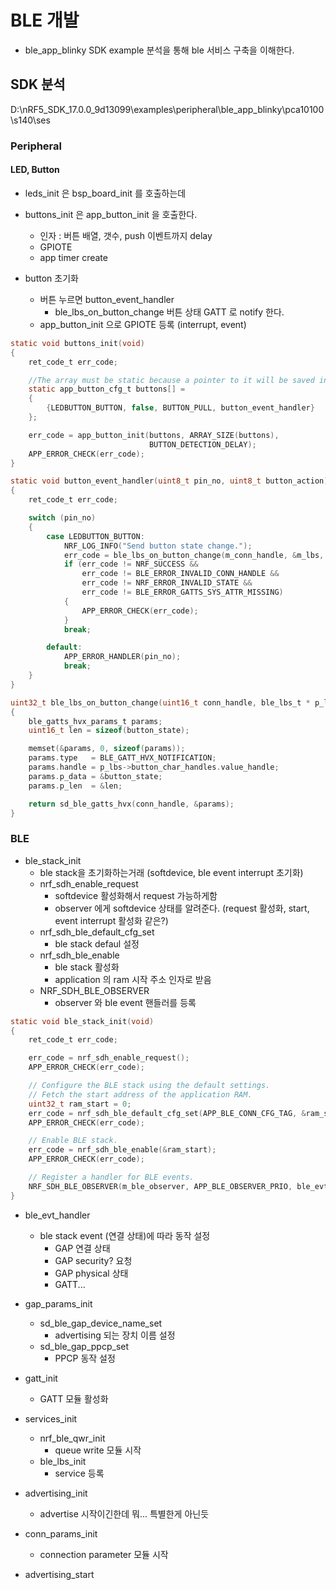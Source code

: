 # BLE 개발

- ble_app_blinky SDK example 분석을 통해 ble 서비스 구축을 이해한다.





## SDK 분석

D:\nRF5_SDK_17.0.0_9d13099\examples\peripheral\ble_app_blinky\pca10100\s140\ses



### Peripheral

#### LED, Button

- leds_init 은 bsp_board_init 를 호출하는데
- buttons_init 은 app_button_init 을 호출한다.
  - 인자 : 버튼 배열, 갯수, push 이벤트까지 delay
  - GPIOTE
  - app timer create



- button 초기화
  - 버튼 누르면 button_event_handler
    - ble_lbs_on_button_change 버튼 상태 GATT 로 notify 한다.
  - app_button_init 으로 GPIOTE 등록 (interrupt, event)

```c
static void buttons_init(void)
{
    ret_code_t err_code;

    //The array must be static because a pointer to it will be saved in the button handler module.
    static app_button_cfg_t buttons[] =
    {
        {LEDBUTTON_BUTTON, false, BUTTON_PULL, button_event_handler}
    };

    err_code = app_button_init(buttons, ARRAY_SIZE(buttons),
                               BUTTON_DETECTION_DELAY);
    APP_ERROR_CHECK(err_code);
}
```

```c
static void button_event_handler(uint8_t pin_no, uint8_t button_action)
{
    ret_code_t err_code;

    switch (pin_no)
    {
        case LEDBUTTON_BUTTON:
            NRF_LOG_INFO("Send button state change.");
            err_code = ble_lbs_on_button_change(m_conn_handle, &m_lbs, button_action);
            if (err_code != NRF_SUCCESS &&
                err_code != BLE_ERROR_INVALID_CONN_HANDLE &&
                err_code != NRF_ERROR_INVALID_STATE &&
                err_code != BLE_ERROR_GATTS_SYS_ATTR_MISSING)
            {
                APP_ERROR_CHECK(err_code);
            }
            break;

        default:
            APP_ERROR_HANDLER(pin_no);
            break;
    }
}
```

```c
uint32_t ble_lbs_on_button_change(uint16_t conn_handle, ble_lbs_t * p_lbs, uint8_t button_state)
{
    ble_gatts_hvx_params_t params;
    uint16_t len = sizeof(button_state);

    memset(&params, 0, sizeof(params));
    params.type   = BLE_GATT_HVX_NOTIFICATION;
    params.handle = p_lbs->button_char_handles.value_handle;
    params.p_data = &button_state;
    params.p_len  = &len;

    return sd_ble_gatts_hvx(conn_handle, &params);
}
```







### BLE

- ble_stack_init
  - ble stack을 초기화하는거래 (softdevice, ble event interrupt 초기화)
  - nrf_sdh_enable_request
    - softdevice 활성화해서 request 가능하게함
    - observer 에게 softdevice 상태를 알려준다. (request 활성화, start, event interrupt 활성화 같은?)
  - nrf_sdh_ble_default_cfg_set
    - ble stack defaul 설정
  - nrf_sdh_ble_enable
    - ble stack 활성화
    - application 의 ram 시작 주소 인자로 받음
  - NRF_SDH_BLE_OBSERVER
    - observer 와 ble event 핸들러를 등록

```c
static void ble_stack_init(void)
{
    ret_code_t err_code;

    err_code = nrf_sdh_enable_request();
    APP_ERROR_CHECK(err_code);

    // Configure the BLE stack using the default settings.
    // Fetch the start address of the application RAM.
    uint32_t ram_start = 0;
    err_code = nrf_sdh_ble_default_cfg_set(APP_BLE_CONN_CFG_TAG, &ram_start);
    APP_ERROR_CHECK(err_code);

    // Enable BLE stack.
    err_code = nrf_sdh_ble_enable(&ram_start);
    APP_ERROR_CHECK(err_code);

    // Register a handler for BLE events.
    NRF_SDH_BLE_OBSERVER(m_ble_observer, APP_BLE_OBSERVER_PRIO, ble_evt_handler, NULL);
}
```

- ble_evt_handler
  - ble stack event (연결 상태)에 따라 동작 설정
    - GAP 연결 상태
    - GAP security? 요청 
    - GAP physical 상태
    - GATT... 



- gap_params_init
  - sd_ble_gap_device_name_set
    - advertising 되는 장치 이름 설정
  - sd_ble_gap_ppcp_set
    - PPCP 동작 설정



- gatt_init
  - GATT 모듈 활성화



- services_init
  - nrf_ble_qwr_init
    - queue write 모듈 시작
  - ble_lbs_init
    - service 등록
- advertising_init
  - advertise 시작이긴한데 뭐... 특별한게 아닌듯
- conn_params_init
  - connection parameter 모듈 시작
- advertising_start